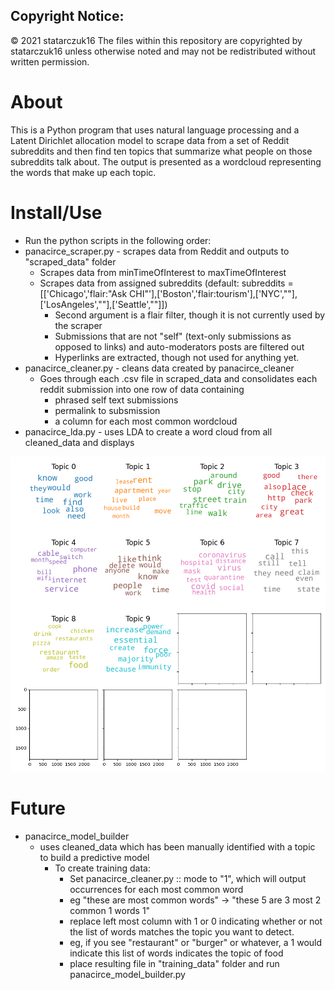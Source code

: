 Copyright Notice:
-----------------
© 2021 statarczuk16
The files within this repository are copyrighted by statarczuk16 unless otherwise noted
and may not be redistributed without written permission.

# About

This is a Python program that uses natural language processing and a Latent Dirichlet allocation model to scrape data from a set of Reddit subreddits and then find ten topics that summarize what people on those subreddits talk about. The output is presented as a wordcloud representing the words that make up each topic.

# Install/Use

* Run the python scripts in the following order:
* panacirce_scraper.py - scrapes data from Reddit and outputs to "scraped_data" folder
  * Scrapes data from minTimeOfInterest to maxTimeOfInterest
  * Scrapes data from assigned subreddits (default: subreddits = [['Chicago','flair:"Ask CHI"'],['Boston','flair:tourism'],['NYC',""],['LosAngeles',""],['Seattle',""]])
    * Second argument is a flair filter, though it is not currently used by the scraper
    * Submissions that are not "self" (text-only submissions as opposed to links) and auto-moderators posts are filtered out
    * Hyperlinks are extracted, though not used for anything yet.
* panacirce_cleaner.py - cleans data created by panacirce_cleaner
  * Goes through each .csv file in scraped_data and consolidates each reddit submission into one row of data containing
    * phrased self text submissions
    * permalink to subsmission
    * a column for each most common wordcloud
* panacirce_lda.py - uses LDA to create a word cloud from all cleaned_data and displays

![Output Example](https://github.com/statarczuk16/Panacirce/blob/main/example_topic_cloud_output.png
)

# Future 

* panacirce_model_builder
  * uses cleaned_data which has been manually identified with a topic to build a predictive model
    * To create training data:
      * Set panacirce_cleaner.py :: mode to "1", which will output occurrences for each most common word
      * eg "these are most common words" -> "these 5 are 3 most 2 common 1 words 1"
      * replace left most column with 1 or 0 indicating whether or not the list of words matches the topic you want to detect.
      * eg, if you see "restaurant" or "burger" or whatever, a 1 would indicate this list of words indicates the topic of food
      * place resulting file in "training_data" folder and run panacirce_model_builder.py





